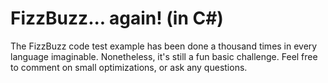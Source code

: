 # FizzBuzz... again! (in C#)
The FizzBuzz code test example has been done a thousand times in every language imaginable. Nonetheless, it's still a fun basic challenge.
Feel free to comment on small optimizations, or ask any questions. 
